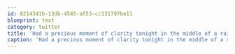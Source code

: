 ```yaml
---
id: 8214341b-13db-4545-af53-cc131797be11
blueprint: text
category: twitter
title: 'Had a precious moment of clarity tonight in the middle of a rainy hike.'
caption: 'Had a precious moment of clarity tonight in the middle of a rainy hike.'
---
```

